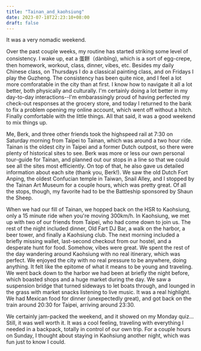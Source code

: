 ```yaml
---
title: "Tainan_and_kaohsiung"
date: 2023-07-18T22:23:10+08:00
draft: false
---
```


It was a very nomadic weekend. 

Over the past couple weeks, my routine has started striking some level of consistency. I wake up, eat a 蛋餅（dànbǐng), which is a sort of egg-crepe, then homework, workout, class, dinner, 
vibes, etc. Besides my daily Chinese class, on Thursdays I do a classical painting class, and on Fridays I play the Guzheng. The consistency has been quite nice, and I feel a lot more 
comforatable in the city than at first. I know how to navigate it all a lot better, both physically and culturally. I'm certainly doing a lot better in my day-to-day interactions--I'm 
embarassingly proud of having perfected my check-out responses at the grocery store, and today I returned to the bank to fix a problem opening my online account, which went off without a 
hitch. Finally comfortable with the little things. All that said, it was a good weekend to mix things up. 

Me, Berk, and three other friends took the highspeed rail at 7:30 on Saturday morning from Taipei to Tainan, which was around a two hour ride. Tainan is the oldest city in Taipei and a 
former Dutch outpost, so there were plenty of historical sites to see. Berk was more or less our own personal tour-guide for Tainan, and planned out our stops in a line so that we could see 
all the sites most efficiently. On top of that, he also gave us detailed information about each site (thank you, Berk!). We saw the old Dutch Fort Anping, the oldest Confucian temple in 
Taiwan, Snail Alley, and I stopped by the Tainan Art Museum for a couple hours, which was pretty great. Of all the stops, though, my favorite had to be the Battleship sponsored by Shaun the 
Sheep. 

When we had our fill of Tainan, we hopped back on the HSR to Kaohsiung, only a 15 minute ride when you're moving 300km/h. In Kaohsiung, we met up with two of our friends from Taipei, who 
had come down to join us. The rest of the night included dinner, Old Fart DJ Bar, a walk on the harbor, a beer tower, and finally a Kaohsiung club. The next morning included 
a briefly missing wallet, last-second checkout from our hostel, and a desperate hunt for food. Somehow, vibes were great. We spent the rest of the day wandering around Kaohsiung with no 
real itinerary, which was perfect. We enjoyed the city with no real pressure to be anywhere, doing anything. It felt like the epitome of what it means to be young and traveling. We went 
back down to the harbor we had been at briefly the night before, which boasted shops and a huge market during the day. We saw a suspension bridge that turned sideways to let boats through, 
and lounged in the grass with market snacks listening to live music. It was a real highlight. We had Mexican food for dinner (unexpectedly great), and got back on the train around 20:30
for Taipei, arriving around 23:30.      

We certainly jam-packed the weekend, and it showed on my Monday quiz... Still, it was well worth it. It was a cool feeling, traveling with everything I needed in a backpack, totally in 
control of our own trip. For a couple hours on Sunday, I thought about staying in Kaohsiung another night, which was fun just to know I could.   
